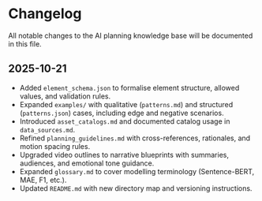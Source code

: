 # Changelog

All notable changes to the AI planning knowledge base will be documented in this file.

## 2025-10-21
- Added `element_schema.json` to formalise element structure, allowed values, and validation rules.
- Expanded `examples/` with qualitative (`patterns.md`) and structured (`patterns.json`) cases, including edge and negative scenarios.
- Introduced `asset_catalogs.md` and documented catalog usage in `data_sources.md`.
- Refined `planning_guidelines.md` with cross-references, rationales, and motion spacing rules.
- Upgraded video outlines to narrative blueprints with summaries, audiences, and emotional tone guidance.
- Expanded `glossary.md` to cover modelling terminology (Sentence-BERT, MAE, F1, etc.).
- Updated `README.md` with new directory map and versioning instructions.
